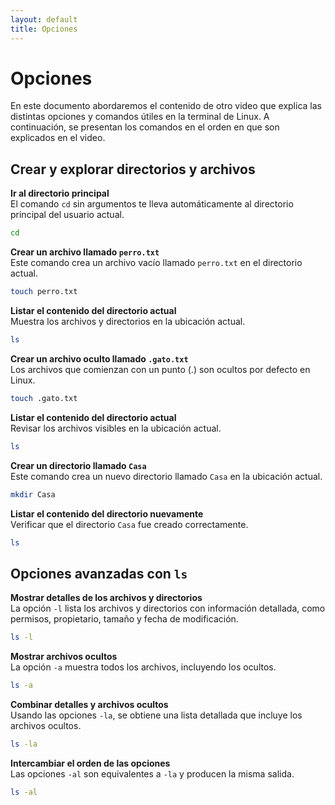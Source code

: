 ```yaml
---
layout: default
title: Opciones
---
```


# Opciones

En este documento abordaremos el contenido de otro video que explica las distintas opciones y comandos útiles en la terminal de Linux. A continuación, se presentan los comandos en el orden en que son explicados en el video.

## Crear y explorar directorios y archivos

**Ir al directorio principal**  
El comando `cd` sin argumentos te lleva automáticamente al directorio principal del usuario actual.
```bash
cd
```

**Crear un archivo llamado `perro.txt`**  
Este comando crea un archivo vacío llamado `perro.txt` en el directorio actual.
```bash
touch perro.txt
```

**Listar el contenido del directorio actual**  
Muestra los archivos y directorios en la ubicación actual.
```bash
ls
```

**Crear un archivo oculto llamado `.gato.txt`**  
Los archivos que comienzan con un punto (.) son ocultos por defecto en Linux.
```bash
touch .gato.txt
```

**Listar el contenido del directorio actual**  
Revisar los archivos visibles en la ubicación actual.
```bash
ls
```

**Crear un directorio llamado `Casa`**  
Este comando crea un nuevo directorio llamado `Casa` en la ubicación actual.
```bash
mkdir Casa
```

**Listar el contenido del directorio nuevamente**  
Verificar que el directorio `Casa` fue creado correctamente.
```bash
ls
```

## Opciones avanzadas con `ls`

**Mostrar detalles de los archivos y directorios**  
La opción `-l` lista los archivos y directorios con información detallada, como permisos, propietario, tamaño y fecha de modificación.
```bash
ls -l
```

**Mostrar archivos ocultos**  
La opción `-a` muestra todos los archivos, incluyendo los ocultos.
```bash
ls -a
```

**Combinar detalles y archivos ocultos**  
Usando las opciones `-la`, se obtiene una lista detallada que incluye los archivos ocultos.
```bash
ls -la
```

**Intercambiar el orden de las opciones**  
Las opciones `-al` son equivalentes a `-la` y producen la misma salida.
```bash
ls -al

